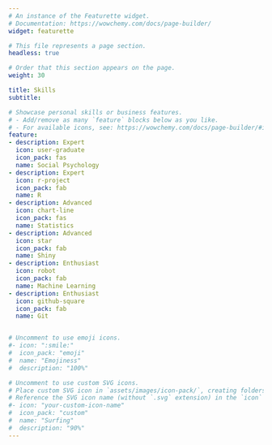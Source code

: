 ```yaml
---
# An instance of the Featurette widget.
# Documentation: https://wowchemy.com/docs/page-builder/
widget: featurette

# This file represents a page section.
headless: true

# Order that this section appears on the page.
weight: 30

title: Skills
subtitle:

# Showcase personal skills or business features.
# - Add/remove as many `feature` blocks below as you like.
# - For available icons, see: https://wowchemy.com/docs/page-builder/#icons
feature:
- description: Expert
  icon: user-graduate
  icon_pack: fas
  name: Social Psychology
- description: Expert
  icon: r-project
  icon_pack: fab
  name: R
- description: Advanced
  icon: chart-line
  icon_pack: fas
  name: Statistics
- description: Advanced
  icon: star
  icon_pack: fab
  name: Shiny
- description: Enthusiast
  icon: robot
  icon_pack: fab
  name: Machine Learning
- description: Enthusiast
  icon: github-square
  icon_pack: fab
  name: Git


# Uncomment to use emoji icons.
#- icon: ":smile:"
#  icon_pack: "emoji"
#  name: "Emojiness"
#  description: "100%"  

# Uncomment to use custom SVG icons.
# Place custom SVG icon in `assets/images/icon-pack/`, creating folders if necessary.
# Reference the SVG icon name (without `.svg` extension) in the `icon` field.
#- icon: "your-custom-icon-name"
#  icon_pack: "custom"
#  name: "Surfing"
#  description: "90%"
---
```

